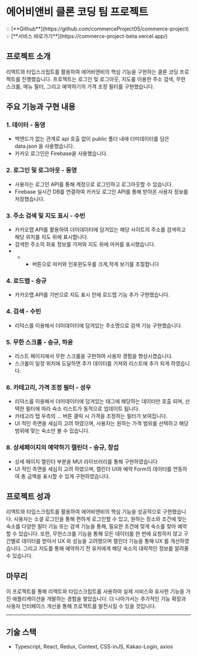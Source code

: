 # 에어비앤비 클론 코딩 팀 프로젝트

<aside>
💡 [**Github**](https://github.com/commerceProject05/commerce-project)

</aside>

<aside>
💡 [**서비스 바로가기**](https://commerce-project-beta.vercel.app/)

</aside>

## 프로젝트 소개

리액트와 타입스크립트를 활용하여 에어비앤비의 핵심 기능을 구현하는 클론 코딩 프로젝트를 진행했습니다. 
프로젝트는 로그인 및 로그아웃, 지도를 이용한 주소 검색, 무한 스크롤, 메뉴 필터, 그리고 예약하기의 가격 조정 필터를 구현했습니다.

## 주요 기능과 구현 내용

### 1. 데이터 - 동영

- 백엔드가 없는 관계로 api 호출 없이 public 폴더 내에 더미데이터를 담은  data.json 을 사용했습니다.
- 카카오 로그인은 Firebase을 사용했습니다.

### 2. 로그인 및 로그아웃 - 동영

- 사용자는 로그인 API를 통해 계정으로 로그인하고 로그아웃할 수 있습니다.
- Firebase 실시간 DB를 연결하여 카카오 로그인 API를 통해 받아온 사용자 정보를 저장했습니다.

### 3. 주소 검색 및 지도 표시 - 수빈

- 카카오맵 API를 활용하여 더미데이터에 담겨있는 해당 사이트의 주소를 검색하고 해당 위치를 지도 위에 표시합니다.
- 검색한 주소의 좌표 정보를 가져와 지도 위에 마커를 표시했습니다.
- + - 버튼으로 마커와 인포윈도우를 크게,작게 보기를 조절합니다

### 4. 로드맵 - 승규

- 카카오맵 API를 기반으로 지도 표시 란에 로드맵 기능 추가 구현했습니다.

### 4. 검색 - 수빈

- 리덕스를 이용해서 더미데이터에 담겨있는 주소명으로 검색 기능 구현했습니다.

### 5. 무한 스크롤 - 승규, 하윤

- 리스트 페이지에서 무한 스크롤을 구현하여 사용자 경험을 향상시켰습니다.
- 스크롤이 일정 위치에 도달하면 추가 데이터를 가져와 리스트에 추가 되게 하였습니다.

### 6. 카테고리, 가격 조정 필터 - 성우

- 리덕스를 이용해서 더미데이터에 담겨있는 태그에 해당하는 데이터만 호출 되며,
선택한 필터에 따라 숙소 리스트가 동적으로 업데이트 됩니다.
- 카테고리 탭 우측의 … 버튼 클릭 시 가격을 조정하는 필터가 보여집니다.
- UI 적인 측면을 세심히 고려 하였으며, 
사용자는 원하는 가격 범위를 선택하고 해당 범위에 맞는 숙소만 볼 수 있습니다.

### 8. 상세페이지의 예약하기 캘린더 - 승규, 창섭

- 상세 페이지 캘린더 부분을 MUI 라이브러리를 통해 구현하였습니다
- UI 적인 측면을 세심히 고려 하였으며, 
캘린더 UI와 예약 Form의 데이터를 연동하여 총 금액을 표시할 수 있게 구현하였습니다.

## 프로젝트 성과

리액트와 타입스크립트를 활용하여 에어비앤비의 핵심 기능을 성공적으로 구현했습니다. 
사용자는 소셜 로그인을 통해 편하게 로그인할 수 있고, 원하는 장소와 조건에 맞는 숙소를 다양한 필터 기능 또는 검색 기능을 통해, 필요한 조건에 맞게 숙소를 찾아 예약할 수 있습니다. 
또한, 무한스크롤 기능을 통해 모든 데이터를 한 번에 요청하지 않고 구간별로 데이터를 받아서 UX 와 성능을 고려했으며 캘린더 기능을 통해 UX 를 개선하였습니다. 그리고 지도를 통해 예약하기 전 유저에게 해당 숙소의 대략적인 정보를 알려줄 수 있습니다.

## 마무리

이 프로젝트를 통해 리액트와 타입스크립트를 사용하여 실제 서비스와 유사한 기능을 가진 애플리케이션을 개발하는 경험을 쌓았습니다. 더 나아가서는 추가적인 기능 확장과 사용자 인터페이스 개선을 통해 프로젝트를 발전시킬 수 있을 것입니다.

---

## 기술 스택

- Typescript, React, Redux, Context, CSS-inJS, Kakao-Login, axios
